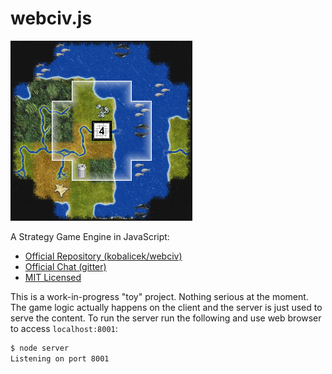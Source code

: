 webciv.js
=========

![WebCiv](./assets/webciv-screen0.png)

A Strategy Game Engine in JavaScript:

  * [Official Repository (kobalicek/webciv)](https://github.com/kobalicek/webciv)
  * [Official Chat (gitter)](https://gitter.im/kobalicek/webciv)
  * [MIT Licensed](./LICENSE.md)

This is a work-in-progress "toy" project. Nothing serious at the moment. The game logic actually happens on the client and the server is just used to serve the content. To run the server run the following and use web browser to access `localhost:8001`:

```sh
$ node server
Listening on port 8001
```
